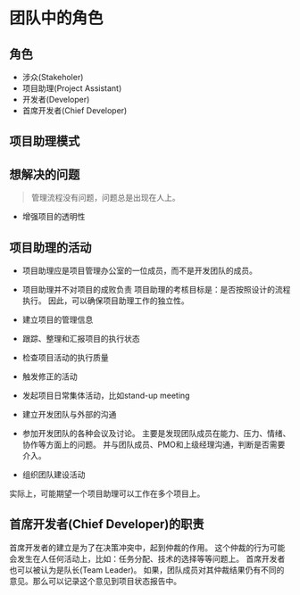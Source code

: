 # 团队中的角色

## 角色
- 涉众(Stakeholer)
- 项目助理(Project Assistant)
- 开发者(Developer)
- 首席开发者(Chief Developer)

## 项目助理模式

## 想解决的问题
> 管理流程没有问题，问题总是出现在人上。

- 增强项目的透明性

## 项目助理的活动

- 项目助理应是项目管理办公室的一位成员，而不是开发团队的成员。
- 项目助理并不对项目的成败负责
  项目助理的考核目标是：是否按照设计的流程执行。
  因此，可以确保项目助理工作的独立性。

- 建立项目的管理信息
- 跟踪、整理和汇报项目的执行状态
- 检查项目活动的执行质量
- 触发修正的活动
- 发起项目日常集体活动，比如stand-up meeting
- 建立开发团队与外部的沟通
- 参加开发团队的各种会议及讨论。
  主要是发现团队成员在能力、压力、情绪、协作等方面上的问题。
	并与团队成员、PMO和上级经理沟通，判断是否需要介入。
- 组织团队建设活动

实际上，可能期望一个项目助理可以工作在多个项目上。

## 首席开发者(Chief Developer)的职责
首席开发者的建立是为了在决策冲突中，起到仲裁的作用。
这个仲裁的行为可能会发生在人任何活动上，比如：任务分配、技术的选择等等问题上。
首席开发者也可以被认为是队长(Team Leader)。
如果，团队成员对其仲裁结果仍有不同的意见。那么可以记录这个意见到项目状态报告中。
